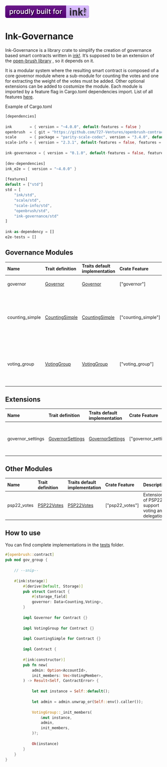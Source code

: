 [![Built with ink!](https://raw.githubusercontent.com/paritytech/ink/master/.images/built-for-ink.svg)](https://github.com/paritytech/ink)

# Ink-Governance

Ink-Governance is a library crate to simplify the creation of governance based smart contracts written in [ink!](https://use.ink/). It’s supposed to be an extension of the [open-brush library](https://openbrush.io/) , so it depends on it.

It is a modular system where the resulting smart contract is composed of a core governor module where a sub-module for counting the votes and one for extracting the weight of the votes must be added. Other optional extensions can be added to costumize the module. Each module is imported by a feature flag in Cargo.toml dependencies import. List of all features [here](https://github.com/alessandro-baldassarre/ink-governance/blob/main/crate/Cargo.toml).

Example of Cargo.toml

```rust
[dependencies]

ink        = { version = "~4.0.0", default-features = false }
openbrush  = { git = "https://github.com/727-Ventures/openbrush-contracts", default-features = false }
scale      = { package = "parity-scale-codec", version = "3.4.0", default-features = false, features = ["derive"] }
scale-info = { version = "2.3.1", default-features = false, features = ["derive"], optional = true }

ink-governance = { version = "0.1.0", default-features = false, features = ["governor_group"] }

[dev-dependencies]
ink_e2e = { version = "~4.0.0" } 

[features]
default = ["std"]
std = [
    "ink/std",
    "scale/std",
    "scale-info/std",
    "openbrush/std",
    "ink-governance/std"
]

ink-as-dependency = []
e2e-tests = []
```

## Governance Modules

| Name | Trait definition | Traits default implementation |Crate Feature |  Description |
| :-------- | :------- | :--------------| :------------| :-----|
| governor  |  [Governor](https://github.com/alessandro-baldassarre/ink-governance/blob/main/crate/src/traits/governance/governor.rs)  | [Governor](https://github.com/alessandro-baldassarre/ink-governance/blob/main/crate/src/governance/governor.rs)  |["governor"] | Core of the governance system.   |
| counting_simple | [CountingSimple](https://github.com/alessandro-baldassarre/ink-governance/blob/main/crate/src/traits/governance/modules/counting_simple.rs)| [CountingSimple](https://github.com/alessandro-baldassarre/ink-governance/blob/main/crate/src/governance/modules/governor_counting_simple.rs) | ["counting_simple"] | Simple voting mechanism with 3 voting options: Against, For and Abstain.|
| voting_group | [VotingGroup](https://github.com/alessandro-baldassarre/ink-governance/blob/main/crate/src/traits/governance/modules/voting_group.rs) | [VotingGroup](https://github.com/alessandro-baldassarre/ink-governance/blob/main/crate/src/governance/modules/governor_voting_group.rs)| ["voting_group"] | Extracts voting weight from a group of members controlled by an admin.

## Extensions

| Name | Trait definition | Traits default implementation |Crate Feature |  Description |
| :-------- | :------- | :--------------| :------------| :-----|
| governor_settings  |  [GovernorSettings](https://github.com/alessandro-baldassarre/ink-governance/blob/main/crate/src/traits/governance/extensions/settings.rs)  | [GovernorSettings](https://github.com/alessandro-baldassarre/ink-governance/blob/main/crate/src/governance/extensions/governor_settings.rs)  |["governor_settings"] | Extension of Governor to update settings through governance.   |

## Other Modules

| Name | Trait definition | Traits default implementation |Crate Feature |  Description |
| :-------- | :------- | :--------------| :------------| :-----|
| psp22_votes  |  [PSP22Votes](https://github.com/alessandro-baldassarre/ink-governance/blob/main/crate/src/traits/token/psp22/extensions/votes.rs)  | [PSP22Votes](https://github.com/alessandro-baldassarre/ink-governance/blob/main/crate/src/token/psp22/extensions/psp22_votes.rs)  |["psp22_votes"] | Extension of PSP22 to support voting and delegation.   |

## How to use

You can find complete implementations in the [tests](https://github.com/alessandro-baldassarre/ink-governance/tree/main/tests) folder.

```rust
#[openbrush::contract]
pub mod gov_group {

    // --snip--
    
    #[ink(storage)]
        #[derive(Default, Storage)]
        pub struct Contract {
            #[storage_field]
            governor: Data<Counting,Voting>,
        }

        impl Governor for Contract {}

        impl VotingGroup for Contract {}

        impl CountingSimple for Contract {}

        impl Contract {

        #[ink(constructor)]
        pub fn new(
            admin: Option<AccountId>,
            init_members: Vec<VotingMember>,
        ) -> Result<Self, ContractError> {

            let mut instance = Self::default();

            let admin = admin.unwrap_or(Self::env().caller());

            VotingGroup::_init_members(
                &mut instance,
                admin,
                init_members,
            )?;

            Ok(instance)
        }
    }
}
```
